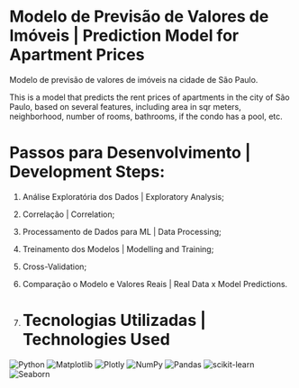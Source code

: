 # Modelo de Previsão de Valores de Imóveis | Prediction Model for Apartment Prices
Modelo de previsão de valores de imóveis na cidade de São Paulo.

This is a model that predicts the rent prices of apartments in the city of São Paulo, based on several features, including area in sqr meters, neighborhood, number of rooms, bathrooms, if the condo has a pool, etc.

# Passos para Desenvolvimento | Development Steps:
1. Análise Exploratória dos Dados | Exploratory Analysis;
2. Correlação | Correlation;
3. Processamento de Dados para ML | Data Processing;
4. Treinamento dos Modelos | Modelling and Training;
5. Cross-Validation;
6. Comparação o Modelo e Valores Reais | Real Data x Model Predictions.

7. # Tecnologias Utilizadas | Technologies Used
![Python](https://img.shields.io/badge/python-3670A0?style=for-the-badge&logo=python&logoColor=ffdd54) ![Matplotlib](https://img.shields.io/badge/Matplotlib-%23ffffff.svg?style=for-the-badge&logo=Matplotlib&logoColor=black) ![Plotly](https://img.shields.io/badge/Plotly%20-%20white?style=for-the-badge&logo=Plotly&labelColor=black&color=white) ![NumPy](https://img.shields.io/badge/numpy-%23013243.svg?style=for-the-badge&logo=numpy&logoColor=white) ![Pandas](https://img.shields.io/badge/pandas-%23150458.svg?style=for-the-badge&logo=pandas&logoColor=white) ![scikit-learn](https://img.shields.io/badge/scikit--learn-%23F7931E.svg?style=for-the-badge&logo=scikit-learn&logoColor=white) ![Seaborn](https://img.shields.io/badge/Seaborn%20-%20%235C7DA2?style=for-the-badge&logo=Seaborn&labelColor=black)
